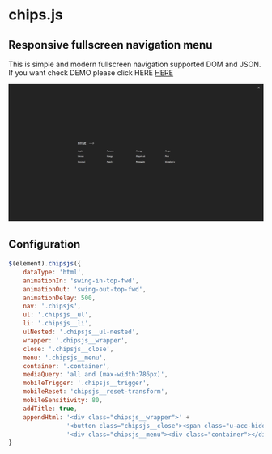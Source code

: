 # chips.js


## Responsive fullscreen navigation menu

This is simple and modern fullscreen navigation supported DOM and JSON. <br/>
If you want check DEMO please click HERE [HERE](http://d3sign.pl/chipsjs/)

![alt text](src/img/image.png)

## Configuration

```javascript
$(element).chipsjs({
    dataType: 'html',
    animationIn: 'swing-in-top-fwd',
    animationOut: 'swing-out-top-fwd',
    animationDelay: 500,
    nav: '.chipsjs',
    ul: '.chipsjs__ul',
    li: '.chipsjs__li',
    ulNested: '.chipsjs__ul-nested',
    wrapper: '.chipsjs__wrapper',
    close: '.chipsjs__close',
    menu: '.chipsjs__menu',
    container: '.container',
    mediaQuery: 'all and (max-width:786px)',
    mobileTrigger: '.chipsjs__trigger',
    mobileReset: 'chipsjs__reset-transform',
    mobileSensitivity: 80,
    addTitle: true,
    appendHtml: '<div class="chipsjs__wrapper">' +
                '<button class="chipsjs__close"><span class="u-acc-hide">Close</span></button>' +
                '<div class="chipsjs__menu"><div class="container"></div></div></div>'
}
```
